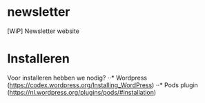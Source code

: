 # newsletter
[WiP] Newsletter website

# Installeren

Voor installeren hebben we nodig?
⋅⋅* Wordpress (https://codex.wordpress.org/Installing_WordPress)
⋅⋅* Pods plugin (https://nl.wordpress.org/plugins/pods/#installation)
